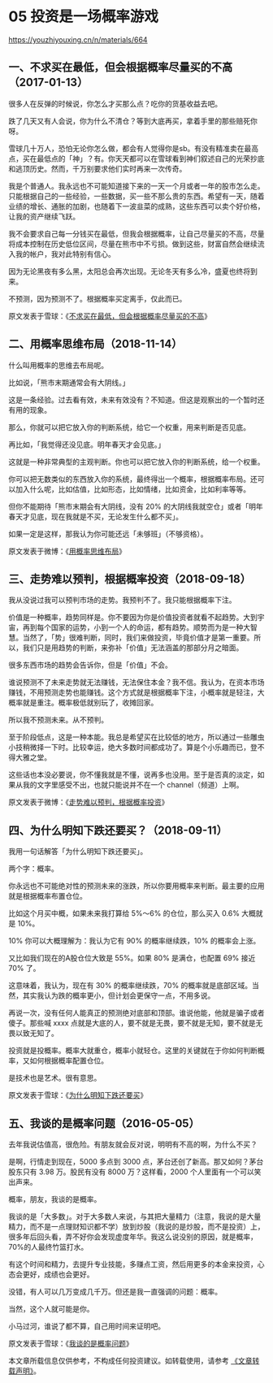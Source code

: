 # 05 投资是一场概率游戏

https://youzhiyouxing.cn/n/materials/664

## 一、不求买在最低，但会根据概率尽量买的不高（2017-01-13）



很多人在反弹的时候说，你怎么才买那么点？吃你的货基收益去吧。

跌了几天又有人会说，你为什么不清仓？等到大底再买，拿着手里的那些赔死你呀。

雪球几十万人，恐怕无论你怎么做，都会有人觉得你是sb。有没有精准卖在最高点，买在最低点的「神」？有。你天天都可以在雪球看到神们叙述自己的光荣抄底和逃顶历史。然而，千万别要求他们实时再来一次传奇。

我是个普通人。我永远也不可能知道接下来的一天一个月或者一年的股市怎么走。只能根据自己的一些经验，一些数据，买一些不那么贵的东西。希望有一天，随着业绩的增长、通胀的加剧，也随着下一波韭菜的成熟，这些东西可以卖个好价格，让我的资产继续飞跃。

我不会要求自己每一分钱买在最低，但我会根据概率，让自己尽量买的不高，尽量将成本控制在历史低位区间，尽量在熊市中不亏损。做到这些，财富自然会继续流入我的帐户，我对此特别有信心。

因为无论黑夜有多么黑，太阳总会再次出现。无论冬天有多么冷，盛夏也终将到来。

不预测，因为预测不了。根据概率买定离手，仅此而已。

原文发表于雪球：《[不求买在最低，但会根据概率尽量买的不高](https://xueqiu.com/4776750571/80164611)》



## 二、用概率思维布局（2018-11-14）



什么叫用概率的思维去布局呢。

比如说，「熊市末期通常会有大阴线。」

这是一条经验。过去看有效，未来有效没有？不知道。但这是观察出的一个暂时还有用的现象。

那么，你就可以把它放入你的判断系统，给它一个权重，用来判断是否见底。

再比如，「我觉得还没见底。明年春天才会见底。」

这就是一种非常典型的主观判断。你也可以把它放入你的判断系统，给一个权重。

你可以把无数类似的东西放入你的系统，最终得出一个概率，根据概率布局。还可以加入什么呢，比如估值，比如形态，比如情绪，比如资金，比如利率等等。

但你不能期待「熊市末期会有大阴线，没有 20% 的大阴线我就空仓」或者「明年春天才见底，现在我就是不买，无论发生什么都不买」。

如果一定是这样，那我认为你可能还远「未够班」（不够资格）。

原文发表于微博：《[用概率思维布局](https://weibo.com/5687069307/H2CD0mixi?from=page_1005055687069307_profile&wvr=6&mod=weibotime&type=comment)》

## 三、走势难以预判，根据概率投资（2018-09-18）

我从没说过我可以预判市场的走势。我预判不了。我只能根据概率下注。

价值是一种概率，趋势同样是。你不要因为你是价值投资者就看不起趋势。大到宇宙，再到每个国家的运势，小到一个人的命运，都有趋势。顺势而为是一种大智慧。当然了，「势」很难判断，同时，我们来做投资，毕竟价值才是第一重要。所以，我们只是用趋势的判断，来弥补「价值」无法涵盖的那部分月之暗面。

很多东西市场的趋势会告诉你，但是「价值」不会。

谁说预测不了未来走势就无法赚钱，无法保住本金？我不信。我认为，在资本市场赚钱，不用预测走势也能赚钱。这个方式就是根据概率下注，小概率就是轻注，大概率就是重注。概率极低就别玩了，收摊回家。

所以我不预测未来。从不预判。

至于阶段低点，这是一种本能。我总是希望买在比较低的地方，所以通过一些雕虫小技稍微择一下时。比较幸运，绝大多数时间都成功了。算是个小乐趣而已，登不得大雅之堂。

这些话也本没必要说，你不懂我就是不懂，说再多也没用。至于是否真的淡定，如果从我的文字里感受不出，也就只能说并不在一个 channel（频道）上啊。

原文发表于微博：《[走势难以预判，根据概率投资](https://weibo.com/5687069307/GzVvWlQ0I)》



## 四、为什么明知下跌还要买？（2018-09-11）

我用一句话解答「为什么明知下跌还要买」。

两个字：概率。

你永远也不可能绝对性的预测未来的涨跌，所以你要用概率来判断。最主要的应用就是根据概率布置仓位。

比如这个月买中概，如果未来我打算给 5%～6% 的仓位，那么买入 0.6% 大概就是 10%。

10% 你可以大概理解为：我认为它有 90% 的概率继续跌，10% 的概率会上涨。

又比如我们现在的A股仓位大致是 55%。如果 80% 是满仓，也配置 69% 接近 70% 了。

这意味着，我认为，现在有 30% 的概率继续跌，70% 的概率就是底部区域。当然，其实我认为跌的概率更小，但计划会更保守一点，不用多说。

再说一次，没有任何人能真正的预测绝对底部和顶部。谁说他能，他就是骗子或者傻子。那些喊 xxxx 点就是大底的人，要不就是无畏，要不就是无知，要不就是无畏以致无知了。

投资就是投概率。概率大就重仓，概率小就轻仓。这里的关键就在于你如何判断概率，又如何根据概率配置仓位。

是技术也是艺术。很有意思。

原文发表于雪球：《[为什么明知下跌还要买](https://weibo.com/5687069307/GyQSPmhO8?from=page_1005055687069307_profile&wvr=6&mod=weibotime&type=comment)》



## 五、我谈的是概率问题（2016-05-05）

去年我说估值高，很危险。有朋友就会反对说，明明有不高的啊，为什么不买？

是啊，行情走到现在，5000 多点到 3000 点，茅台还创了新高。那又如何？茅台股东只有 3.98 万。股民有没有 8000 万？这样看，2000 个人里面有一个可以笑出声来。

概率，朋友，我谈的是概率。

我谈的是「大多数」。对于大多数人来说，与其把大量精力（注意，我说的是大量精力，而不是一点理财知识都不学）放到炒股（我说的是炒股，而不是投资）上，很多年后回头看，弄不好你会发现虚度年华。我这么说没别的原因，就是概率，70%的人最终竹篮打水。

有这个时间和精力，去提升专业技能，多赚点工资，然后用更多的本金来投资，心态会更好，成绩也会更好。

没错，有人可以几万变成几千万。但还是我一直强调的问题：概率。

当然，这个人就可能是你。

小马过河，谁说了都不算，自己用时间来证明吧。

原文发表于雪球：《[我谈的是概率问题](https://xueqiu.com/4776750571/68352387)》

本文章所载信息仅供参考，不构成任何投资建议。如转载使用，请参考 [《文章转载声明》](https://youzhiyouxing.cn/agreements/ARTICLE_REPRINTED)。

